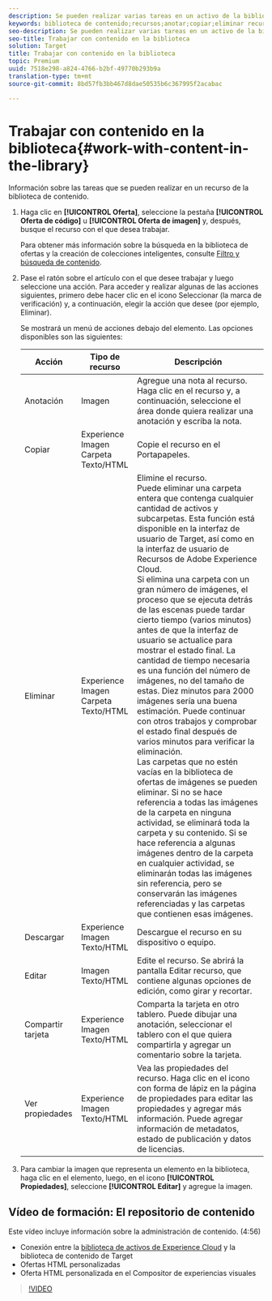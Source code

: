 ```yaml
---
description: Se pueden realizar varias tareas en un activo de la biblioteca.
keywords: biblioteca de contenido;recursos;anotar;copiar;eliminar recurso;descargar recurso;editar contenido;compartir tarjeta;ver propiedades de contenido
seo-description: Se pueden realizar varias tareas en un activo de la biblioteca.
seo-title: Trabajar con contenido en la biblioteca
solution: Target
title: Trabajar con contenido en la biblioteca
topic: Premium
uuid: 7518e298-a824-4766-b2bf-49770b293b9a
translation-type: tm+mt
source-git-commit: 8bd57fb3bb467d8dae50535b6c367995f2acabac

---
```



# Trabajar con contenido en la biblioteca{#work-with-content-in-the-library}

Información sobre las tareas que se pueden realizar en un recurso de la biblioteca de contenido.

1. Haga clic en **[!UICONTROL Oferta]**, seleccione la pestaña **[!UICONTROL Oferta de código]** u **[!UICONTROL Oferta de imagen]** y, después, busque el recurso con el que desea trabajar.

   Para obtener más información sobre la búsqueda en la biblioteca de ofertas y la creación de colecciones inteligentes, consulte [Filtro y búsqueda de contenido](../../c-experiences/c-manage-content/filter-and-search-content.md#concept_3B59B8F025BF4CEA82ECC5199D365276).

1. Pase el ratón sobre el artículo con el que desee trabajar y luego seleccione una acción. Para acceder y realizar algunas de las acciones siguientes, primero debe hacer clic en el icono Seleccionar (la marca de verificación) y, a continuación, elegir la acción que desee (por ejemplo, Eliminar).

   Se mostrará un menú de acciones debajo del elemento. Las opciones disponibles son las siguientes:

   | Acción | Tipo de recurso | Descripción |
   |--- |--- |--- |
   | Anotación | Imagen | Agregue una nota al recurso. Haga clic en el recurso y, a continuación, seleccione el área donde quiera realizar una anotación y escriba la nota. |
   | Copiar | Experience<br>Imagen<br>Carpeta<br>Texto/HTML | Copie el recurso en el Portapapeles. |
   | Eliminar | Experience<br>Imagen<br>Carpeta<br>Texto/HTML | Elimine el recurso.<br>Puede eliminar una carpeta entera que contenga cualquier cantidad de activos y subcarpetas. Esta función está disponible en la interfaz de usuario de Target, así como en la interfaz de usuario de Recursos de Adobe Experience Cloud.<br>Si elimina una carpeta con un gran número de imágenes, el proceso que se ejecuta detrás de las escenas puede tardar cierto tiempo (varios minutos) antes de que la interfaz de usuario se actualice para mostrar el estado final. La cantidad de tiempo necesaria es una función del número de imágenes, no del tamaño de estas. Diez minutos para 2000 imágenes sería una buena estimación. Puede continuar con otros trabajos y comprobar el estado final después de varios minutos para verificar la eliminación.<br> Las carpetas que no estén vacías en la biblioteca de ofertas de imágenes se pueden eliminar. Si no se hace referencia a todas las imágenes de la carpeta en ninguna actividad, se eliminará toda la carpeta y su contenido. Si se hace referencia a algunas imágenes dentro de la carpeta en cualquier actividad, se eliminarán todas las imágenes sin referencia, pero se conservarán las imágenes referenciadas y las carpetas que contienen esas imágenes. |
   | Descargar | Experience<br>Imagen<br>Texto/HTML | Descargue el recurso en su dispositivo o equipo. |
   | Editar | Imagen<br>Texto/HTML | Edite el recurso. Se abrirá la pantalla Editar recurso, que contiene algunas opciones de edición, como girar y recortar. |
   | Compartir tarjeta | Experience<br>Imagen<br>Texto/HTML | Comparta la tarjeta en otro tablero. Puede dibujar una anotación, seleccionar el tablero con el que quiera compartirla y agregar un comentario sobre la tarjeta. |
   | Ver propiedades | Experience<br>Imagen<br>Texto/HTML | Vea las propiedades del recurso. Haga clic en el icono con forma de lápiz en la página de propiedades para editar las propiedades y agregar más información. Puede agregar información de metadatos, estado de publicación y datos de licencias. |

1. Para cambiar la imagen que representa un elemento en la biblioteca, haga clic en el elemento, luego, en el icono **[!UICONTROL Propiedades]**, seleccione **[!UICONTROL Editar]** y agregue la imagen.

## Vídeo de formación: El repositorio de contenido

Este vídeo incluye información sobre la administración de contenido. (4:56)

* Conexión entre la [biblioteca de activos de Experience Cloud](https://marketing.adobe.com/resources/help/en_US/mcloud/creative_cloud.html) y la biblioteca de contenido de Target
* Ofertas HTML personalizadas
* Oferta HTML personalizada en el Compositor de experiencias visuales

>[!VIDEO](https://video.tv.adobe.com/v/17387?captions=spa)